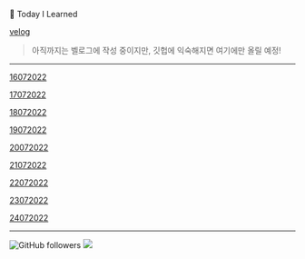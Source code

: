📝 Today I Learned      

[velog](https://velog.io/@zimmerweg)

> 아직까지는 벨로그에 작성 중이지만, 깃헙에 익숙해지면 여기에만 올릴 예정!
---

[16072022](https://velog.io/@zimmerweg/%ED%95%AD%ED%95%B4-99-8%EA%B8%B0-5%EC%9D%BC%EC%B0%A8-%EC%95%8C%EA%B3%A0%EB%A6%AC%EC%A6%98)

[17072022](https://velog.io/@zimmerweg/%ED%95%AD%ED%95%B4-99-8%EA%B8%B0-6%EC%9D%BC%EC%B0%A8-%EC%95%8C%EA%B3%A0%EB%A6%AC%EC%A6%982)

[18072022](https://velog.io/@zimmerweg/%ED%95%AD%ED%95%B4-99-8%EA%B8%B0-6%EC%9D%BC%EC%B0%A8-%EC%95%8C%EA%B3%A0%EB%A6%AC%EC%A6%983)

[19072022](https://velog.io/@zimmerweg/%ED%95%AD%ED%95%B4-99-8%EA%B8%B0-7%EC%9D%BC%EC%B0%A8-%EC%95%8C%EA%B3%A0%EB%A6%AC%EC%A6%984)

[20072022](20072022.md)

[21072022](21072022.md)

[22072022](22072022.md)

[23072022](23072022.md)

[24072022](24072022.md)


---

<img alt="GitHub followers" src="https://img.shields.io/github/followers/Minsun91?style=social">  <a href="https://hits.seeyoufarm.com"><img src="https://hits.seeyoufarm.com/api/count/incr/badge.svg?url=https%3A%2F%2Fgithub.com%2FMinsun91&count_bg=%23E12CA3&title_bg=%23555555&icon=&icon_color=%23E7E7E7&title=hits&edge_flat=false"/></a>
